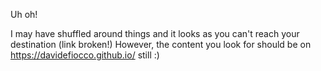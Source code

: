 Uh oh!

I may have shuffled around things and it looks as you can't reach your destination (link broken!)
However, the content you look for should be on https://davidefiocco.github.io/ still :)